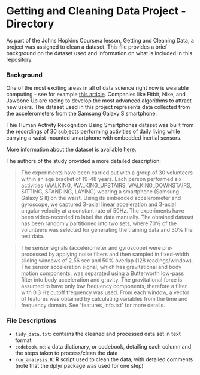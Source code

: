 # Getting and Cleaning Data Project - Directory

As part of the Johns Hopkins Coursera lesson, Getting and Cleaning Data, a project was assigned to clean a dataset. This file provides a brief background on the dataset used and information on what is included in this repository.

### Background

One of the most exciting areas in all of data science right now is wearable computing - see for example [this article](http://www.insideactivitytracking.com/data-science-activity-tracking-and-the-battle-for-the-worlds-top-sports-brand/). Companies like Fitbit, Nike, and Jawbone Up are racing to develop the most advanced algorithms to attract new users. The dataset used in this project represents data collected from the accelerometers from the Samsung Galaxy S smartphone.

Thie Human Activity Recognition Using Smartphones dataset was built from the recordings of 30 subjects performing activities of daily living while carrying a waist-mounted smartphone with embedded inertial sensors.

More information about the dataset is available [here.](http://archive.ics.uci.edu/ml/datasets/Human+Activity+Recognition+Using+Smartphones)

The authors of the study provided a more detailed description:

> The experiments have been carried out with a group of 30 volunteers within an age bracket of 19-48 years. Each person performed six activities (WALKING, WALKING_UPSTAIRS, WALKING_DOWNSTAIRS, SITTING, STANDING, LAYING) wearing a smartphone (Samsung Galaxy S II) on the waist. Using its embedded accelerometer and gyroscope, we captured 3-axial linear acceleration and 3-axial angular velocity at a constant rate of 50Hz. The experiments have been video-recorded to label the data manually. The obtained dataset has been randomly partitioned into two sets, where 70% of the volunteers was selected for generating the training data and 30% the test data.

> The sensor signals (accelerometer and gyroscope) were pre-processed by applying noise filters and then sampled in fixed-width sliding windows of 2.56 sec and 50% overlap (128 readings/window). The sensor acceleration signal, which has gravitational and body motion components, was separated using a Butterworth low-pass filter into body acceleration and gravity. The gravitational force is assumed to have only low frequency components, therefore a filter with 0.3 Hz cutoff frequency was used. From each window, a vector of features was obtained by calculating variables from the time and frequency domain. See 'features_info.txt' for more details. 

### File Descriptions

- `tidy_data.txt`: contains the cleaned and processed data set in text format
- `codebook.md`: a data dictionary, or codebook, detailing each column and the steps taken to process/clean the data
- `run_analysis.R`: R script used to clean the data, with detailed comments (note that the dplyr package was used for one step)